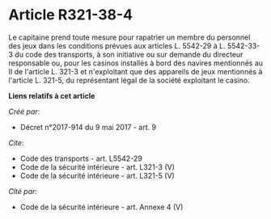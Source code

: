 # Article R321-38-4

Le capitaine prend toute mesure pour rapatrier un membre du personnel des jeux dans les conditions prévues aux articles L.
5542-29 à L. 5542-33-3 du code des transports, à son initiative ou sur demande du directeur responsable ou, pour les casinos
installés à bord des navires mentionnés au II de l'article L. 321-3 et n'exploitant que des appareils de jeux mentionnés à
l'article L. 321-5, du représentant légal de la société exploitant le casino.

**Liens relatifs à cet article**

_Créé par_:

  - Décret n°2017-914 du 9 mai 2017 - art. 9

_Cite_:

  - Code des transports - art. L5542-29
  - Code de la sécurité intérieure - art. L321-3 (V)
  - Code de la sécurité intérieure - art. L321-5 (V)

_Cité par_:

  - Code de la sécurité intérieure - art. Annexe 4 (V)
